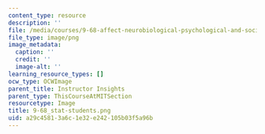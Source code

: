 ```yaml
---
content_type: resource
description: ''
file: /media/courses/9-68-affect-neurobiological-psychological-and-sociocultural-counterparts-of-feelings-spring-2013/a29c45813a6c1e32e242105b03f5a96b_9-68_stat-students.png
file_type: image/png
image_metadata:
  caption: ''
  credit: ''
  image-alt: ''
learning_resource_types: []
ocw_type: OCWImage
parent_title: Instructor Insights
parent_type: ThisCourseAtMITSection
resourcetype: Image
title: 9-68_stat-students.png
uid: a29c4581-3a6c-1e32-e242-105b03f5a96b
---
```

